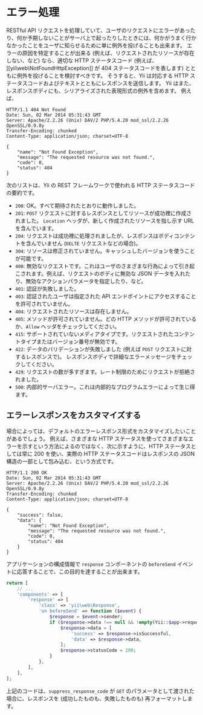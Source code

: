 エラー処理
==========

RESTful API リクエストを処理していて、ユーザのリクエストにエラーがあったり、何か予期しないことがサーバ上で起ったりしたときには、何かがうまく行かなかったことをユーザに知らせるために単に例外を投げることも出来ます。
エラーの原因を特定することが出来る (例えば、リクエストされたリソースが存在しない、など) なら、適切な HTTP ステータスコード (例えば、[[yii\web\NotFoundHttpException]] が 404 ステータスコードを表します) とともに例外を投げることを検討すべきです。
そうすると、Yii は対応する HTTP ステータスコードおよびテキストとともにレスポンスを送信します。
Yii はまた、レスポンスボディにも、シリアライズされた表現形式の例外を含めます。
例えば、

```
HTTP/1.1 404 Not Found
Date: Sun, 02 Mar 2014 05:31:43 GMT
Server: Apache/2.2.26 (Unix) DAV/2 PHP/5.4.20 mod_ssl/2.2.26 OpenSSL/0.9.8y
Transfer-Encoding: chunked
Content-Type: application/json; charset=UTF-8

{
    "name": "Not Found Exception",
    "message": "The requested resource was not found.",
    "code": 0,
    "status": 404
}
```

次のリストは、Yii の REST フレームワークで使われる HTTP ステータスコードの要約です。

* `200`: OK。すべて期待されたとおりに動作しました。
* `201`: `POST` リクエストに対するレスポンスとしてリソースが成功裡に作成されました。
  `Location` ヘッダが、新しく作成されたリソースを指し示す URL を含んでいます。
* `204`: リクエストは成功裡に処理されましたが、レスポンスはボディコンテントを含んでいません (`DELTE` リクエストなどの場合)。
* `304`: リソースは修正されていません。キャッシュしたバージョンを使うことが可能です。
* `400`: 無効なリクエストです。これはユーザのさまざまな行為によって引き起こされます。例えば、リクエストのボディに無効な JSON データを入れたり、無効なアクションパラメータを指定したり、など。
* `401`: 認証が失敗しました。
* `403`: 認証されたユーザは指定された API エンドポイントにアクセスすることを許可されていません。
* `404`: リクエストされたリソースは存在しません。
* `405`: メソッドが許可されていません。どの HTTP メソッドが許可されているか、`Allow` ヘッダをチェックしてください。
* `415`: サポートされていないメディアタイプです。リクエストされたコンテントタイプまたはバージョン番号が無効です。
* `422`: データのバリデーションが失敗しました (例えば `POST` リクエストに対するレスポンスで)。
  レスポンスボディで詳細なエラーメッセージをチェックしてください。
* `429`: リクエストの数が多すぎます。レート制限のためにリクエストが拒絶されました。
* `500`: 内部的サーバエラー。これは内部的なプログラムエラーによって生じ得ます。


## エラーレスポンスをカスタマイズする <a name="customizing-error-response"></a>

場合によっては、デフォルトのエラーレスポンス形式をカスタマイズしたいことがあるでしょう。
例えば、さまざまな HTTP ステータスを使ってさまざまなエラーを示すという方法によるのではなく、次に示すように、HTTP ステータスとしては常に 200 を使い、実際の HTTP ステータスコードはレスポンスの JSON 構造の一部として包み込む、という方式です。

```
HTTP/1.1 200 OK
Date: Sun, 02 Mar 2014 05:31:43 GMT
Server: Apache/2.2.26 (Unix) DAV/2 PHP/5.4.20 mod_ssl/2.2.26 OpenSSL/0.9.8y
Transfer-Encoding: chunked
Content-Type: application/json; charset=UTF-8

{
    "success": false,
    "data": {
        "name": "Not Found Exception",
        "message": "The requested resource was not found.",
        "code": 0,
        "status": 404
    }
}
```

アプリケーションの構成情報で `response` コンポーネントの `beforeSend` イベントに応答することで、この目的を達することが出来ます。

```php
return [
    // ...
    'components' => [
        'response' => [
            'class' => 'yii\web\Response',
            'on beforeSend' => function ($event) {
                $response = $event->sender;
                if ($response->data !== null && !empty(Yii::$app->request->get('suppress_response_code'))) {
                    $response->data = [
                        'success' => $response->isSuccessful,
                        'data' => $response->data,
                    ];
                    $response->statusCode = 200;
                }
            },
        ],
    ],
];
```

上記のコードは、`suppress_response_code` が `GET` のパラメータとして渡された場合に、レスポンスを (成功したものも、失敗したものも) 再フォーマットします。
